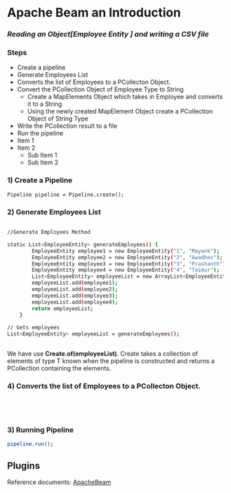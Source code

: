 # Apache Beam an Introduction
### _Reading an Object[Employee Entity ] and writing a CSV file_

### Steps

- Create a pipeline
- Generate Employees List 
- Converts the list of Employees to a PCollecton Object.
- Convert the PCollection Object of Employee Type to String
  - Create a MapElements Object which takes in Employee and converts it to a String
  - Using the newly created MapElement Object create a PCollection Object of String Type
- Write the PCollection result to a file
- Run the pipeline
- Item 1
- Item 2
  - Sub Item 1
  - Sub Item 2


### 1) Create a Pipeline
    Pipeline pipeline = Pipeline.create();
    

### 2) Generate Employees List  

```sh

//Generate Employees Method

static List<EmployeeEntity> generateEmployees() {
		EmployeeEntity employee1 = new EmployeeEntity("1", "Mayank");
		EmployeeEntity employee2 = new EmployeeEntity("2", "Awadhes");
		EmployeeEntity employee3 = new EmployeeEntity("3", "Prashanth");
		EmployeeEntity employee4 = new EmployeeEntity("4", "Taimur");
		List<EmployeeEntity> employeeList = new ArrayList<EmployeeEntity>();
		employeeList.add(employee1);
		employeeList.add(employee2);
		employeeList.add(employee3);
		employeeList.add(employee4);
		return employeeList;
	}
	
// Gets employees	
List<EmployeeEntity> employeeList = generateEmployees();
	

```
We have use **Create.of(employeeList)**. Create<T> takes a collection of elements of type T known when the pipeline is constructed and returns a PCollection<T> containing the elements.

### 4) Converts the list of Employees to a PCollecton Object.

```sh


	

```

### 3) Running Pipeline 

```sh
pipeline.run();
```
## Plugins



Reference documents:
    [ApacheBeam][ApacheBeam]



[//]: # (These are reference links used in the body of this note and get stripped out when the markdown processor does its job. There is no need to format nicely because it shouldn't be seen. - http://stackoverflow.com/questions/4823468/store-comments-in-markdown-syntax)

   [ApacheBeam]: <https://beam.apache.org/documentation/programming-guide/>
   [Create.of]: <https://beam.apache.org/releases/javadoc/2.4.0/org/apache/beam/sdk/transforms/Create.html/>
